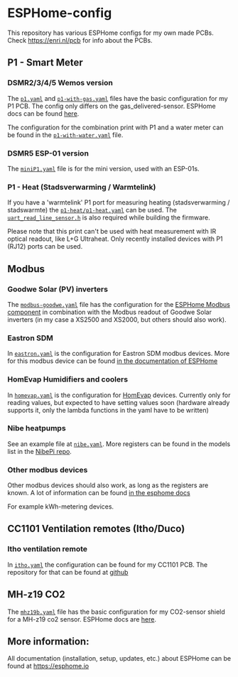 # ESPHome-config

This repository has various ESPHome configs for my own made PCBs. Check https://enri.nl/pcb for info about the PCBs.

## P1 - Smart Meter
### DSMR2/3/4/5 Wemos version
The [`p1.yaml`](p1.yaml) and [`p1-with-gas.yaml`](p1-with-gas.yaml) files have the basic configuration for my P1 PCB. The config only differs on the gas_delivered-sensor. ESPHome docs can be found [here](https://esphome.io/components/sensor/dsmr.html).

The configuration for the combination print with P1 and a water meter can be found in the [`p1-with-water.yaml`](p1-with-water.yaml) file.

### DSMR5 ESP-01 version
The [`miniP1.yaml`](miniP1.yaml) file is for the mini version, used with an ESP-01s.

### P1 - Heat (Stadsverwarming / Warmtelink)
If you have a 'warmtelink' P1 port for measuring heating (stadsverwarming / stadswarmte) the [`p1-heat/p1-heat.yaml`](p1-heat/p1-heat.yaml) can be used.
The [`uart_read_line_sensor.h`](uart_read_line_sensor.h) is also required while building the firmware.

Please note that this print can't be used with heat measurement with IR optical readout, like L+G Ultraheat. Only recently installed devices with P1 (RJ12) ports can be used.

## Modbus 

### Goodwe Solar (PV) inverters
The [`modbus-goodwe.yaml`](modbus-goodwe.yaml) file has the configuration for the [ESPHome Modbus component](https://esphome.io/components/modbus_controller.html) in combination with the Modbus readout of Goodwe Solar inverters (in my case a XS2500 and XS2000, but others should also work). 

### Eastron SDM
In [`eastron.yaml`](eastron.yaml) is the configuration for Eastron SDM modbus devices. More for this modbus device can be found [in the documentation of ESPHome](https://esphome.io/components/sensor/sdm_meter.html)

### HomEvap Humidifiers and coolers
In [`homevap.yaml`](homevap.yaml) is the configuration for [HomEvap](https://www.homevap.nl) devices. Currently only for reading values, but expected to have setting values soon (hardware already supports it, only the lambda functions in the yaml have to be written)

### Nibe heatpumps
See an example file at [`nibe.yaml`](nibe.yaml). More registers can be found in the models list in the [NibePi repo](https://github.com/anerdins/nibepi/tree/master/models).


### Other modbus devices
Other modbus devices should also work, as long as the registers are known. A lot of information can be found [in the esphome docs](https://esphome.io/components/modbus_controller.html)

For example kWh-metering devices.

## CC1101 Ventilation remotes (Itho/Duco)

### Itho ventilation remote
In [`itho.yaml`](itho.yaml) the configuration can be found for my CC1101 PCB. The repository for that can be found at [github](https://github.com/jodur/ESPHOME-ITHO)



## MH-z19 CO2
The [`mhz19b.yaml`](mhz19b.yaml) file has the basic configuration for my CO2-sensor shield for a MH-z19 co2 sensor. ESPHome docs are [here](https://esphome.io/components/sensor/mhz19.html).

## More information:
All documentation (installation, setup, updates, etc.) about ESPHome can be found at https://esphome.io